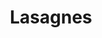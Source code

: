 ---
layout: recette-v2
categories: [recettes]
hidden: true
lang: fr
sitemap: true
title: Lasagnes
type: sel
---